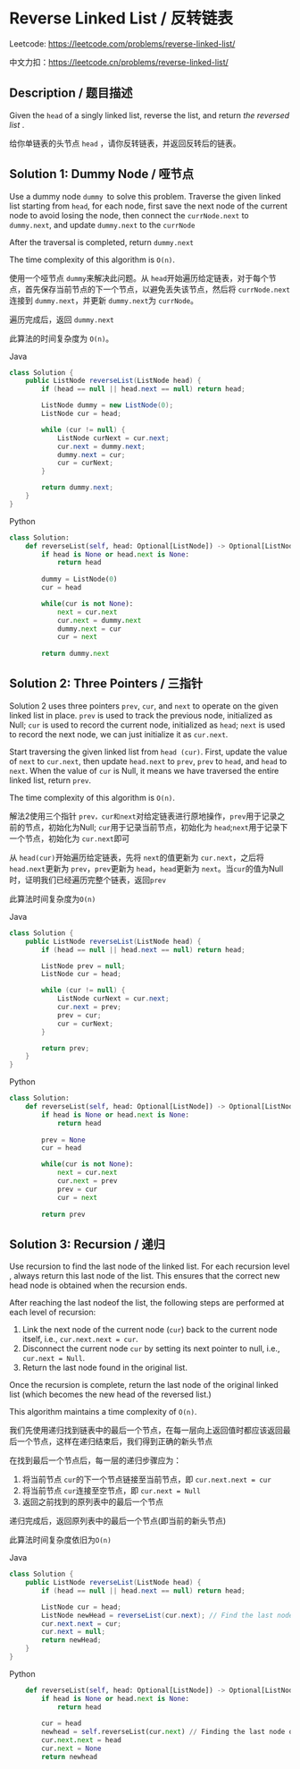# Reverse Linked List / 反转链表

Leetcode: https://leetcode.com/problems/reverse-linked-list/

中文力扣：https://leetcode.cn/problems/reverse-linked-list/

## Description / 题目描述

Given the `head` of a singly linked list, reverse the list, and return  *the reversed list* .

给你单链表的头节点 `head` ，请你反转链表，并返回反转后的链表。

## Solution 1: Dummy Node / 哑节点

Use a dummy node `dummy `to solve this problem. Traverse the given linked list starting from `head`, for each node, first save the next node of the current node to avoid losing the node, then connect the `currNode.next` to ` dummy.next`, and update `dummy.next` to the `currNode`

 After the traversal is completed, return `dummy.next`

The time complexity of this algorithm is `O(n)`.

使用一个哑节点 `dummy`来解决此问题。从 `head`开始遍历给定链表，对于每个节点，首先保存当前节点的下一个节点，以避免丢失该节点，然后将 `currNode.next`连接到 `dummy.next`，并更新 `dummy.next`为 `currNode`。

遍历完成后，返回 `dummy.next`

此算法的时间复杂度为 `O(n)`。

Java

```java
class Solution {
    public ListNode reverseList(ListNode head) {
        if (head == null || head.next == null) return head;

        ListNode dummy = new ListNode(0);
        ListNode cur = head;

        while (cur != null) {
            ListNode curNext = cur.next;
            cur.next = dummy.next;
            dummy.next = cur;
            cur = curNext;
        }

        return dummy.next;
    }
}

```

Python

```python
class Solution:
    def reverseList(self, head: Optional[ListNode]) -> Optional[ListNode]:
        if head is None or head.next is None:
            return head
  
        dummy = ListNode(0)
        cur = head

        while(cur is not None):
            next = cur.next
            cur.next = dummy.next
            dummy.next = cur
            cur = next
  
        return dummy.next

```

## Solution 2: Three Pointers / 三指针

Solution 2 uses three pointers `prev`, `cur`, and `next` to operate on the given linked list in place. `prev` is used to track the previous node, initialized as Null; `cur` is used to record the current node, initialized as `head`; `next` is used to record the next node, we can just initialize it as `cur.next`.

Start traversing the given linked list from `head (cur)`. First, update the value of `next` to `cur.next`, then update `head.next` to `prev`, `prev` to `head`, and `head` to `next`. When the value of `cur` is Null, it means we have traversed the entire linked list, return `prev`.

The time complexity of this algorithm is `O(n)`.

解法2使用三个指针 `prev，cur和next`对给定链表进行原地操作，`prev`用于记录之前的节点，初始化为Null; `cur`用于记录当前节点，初始化为 `head`;`next`用于记录下一个节点，初始化为 `cur.next`即可

从 `head(cur)`开始遍历给定链表，先将 `next`的值更新为 `cur.next`，之后将 `head.next`更新为 `prev`，`prev`更新为 `head`，`head`更新为 `next`。当`cur`的值为Null时，证明我们已经遍历完整个链表，返回`prev`

此算法时间复杂度为`O(n)`

Java

```java
class Solution {
    public ListNode reverseList(ListNode head) {
        if (head == null || head.next == null) return head;

        ListNode prev = null;
        ListNode cur = head;

        while (cur != null) {
            ListNode curNext = cur.next;
            cur.next = prev;
            prev = cur;
            cur = curNext;
        }

        return prev;
    }
}

```

Python

```python
class Solution:
    def reverseList(self, head: Optional[ListNode]) -> Optional[ListNode]:
        if head is None or head.next is None:
            return head
  
        prev = None
        cur = head

        while(cur is not None):
            next = cur.next
            cur.next = prev
            prev = cur
            cur = next
  
        return prev

```

## Solution 3: Recursion / 递归

Use recursion to find the last node of the linked list. For each recursion level , always return this last node of the list. This ensures that the correct new head node is obtained when the recursion ends.

After reaching the last nodeof the list, the following steps are performed at each level of recursion:

1. Link the next node of the current node (`cur`) back to the current node itself, i.e., `cur.next.next = cur`.
2. Disconnect the current node `cur` by setting its next pointer to null, i.e., `cur.next = Null`.
3. Return the last node found in the original list.

Once the recursion is complete, return the last node of the original linked list (which becomes the new head of the reversed list.)

This algorithm maintains a time complexity of `O(n)`.

我们先使用递归找到链表中的最后一个节点，在每一层向上返回值时都应该返回最后一个节点，这样在递归结束后，我们得到正确的新头节点

在找到最后一个节点后，每一层的递归步骤应为：

1. 将当前节点 `cur`的下一个节点链接至当前节点，即 `cur.next.next = cur`
2. 将当前节点 `cur`连接至空节点，即 `cur.next = Null`
3. 返回之前找到的原列表中的最后一个节点

递归完成后，返回原列表中的最后一个节点(即当前的新头节点)

此算法时间复杂度依旧为`O(n)`

Java

```java
class Solution {
    public ListNode reverseList(ListNode head) {
        if (head == null || head.next == null) return head;

        ListNode cur = head;
        ListNode newHead = reverseList(cur.next); // Find the last node of the list
        cur.next.next = cur;
        cur.next = null;
        return newHead;
    }
}

```

Python

```python
    def reverseList(self, head: Optional[ListNode]) -> Optional[ListNode]:
        if head is None or head.next is None:
            return head
  
        cur = head
        newhead = self.reverseList(cur.next) // Finding the last node of the list
        cur.next.next = head
        cur.next = None
        return newhead

```
